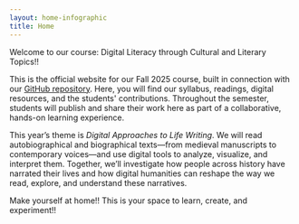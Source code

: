 ```yaml
---
layout: home-infographic
title: Home
---
```


Welcome to our course: Digital Literacy through Cultural and Literary Topics!! 

This is the official website for our Fall 2025 course, built in connection with our [GitHub repository](https://github.com/dh-miami/SPA_410_Fall25/). Here, you will find our syllabus, readings, digital resources, and the students' contributions. Throughout the semester, students will publish and share their work here as part of a collaborative, hands-on learning experience.

This year’s theme is *Digital Approaches to Life Writing*. We will read autobiographical and biographical texts—from medieval manuscripts to contemporary voices—and use digital tools to analyze, visualize, and interpret them. Together, we’ll investigate how people across history have narrated their lives and how digital humanities can reshape the way we read, explore, and understand these narratives.

Make yourself at home!! This is your space to learn, create, and experiment!!
